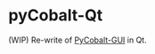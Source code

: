 # pyCobalt-Qt

(WIP) Re-write of [PyCobalt-GUI](https://github.com/SomeCuteDoragons/pyCobalt-GUI) in Qt.
